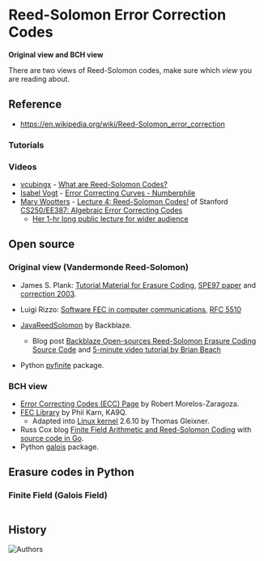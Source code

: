 # Reed-Solomon Error Correction Codes

**Original view and BCH view**

There are two views of Reed-Solomon codes, make sure which _view_ you are reading about.

## Reference

* <https://en.wikipedia.org/wiki/Reed-Solomon_error_correction>

### Tutorials

### Videos

* [vcubingx](https://vcubingx.com) - [What are Reed-Solomon Codes?](https://www.youtube.com/watch?v=1pQJkt7-R4Q)
* [Isabel Vogt](https://www.math.brown.edu/ivogt/) - [Error Correcting Curves - Numberphile](https://www.youtube.com/watch?v=CcZf_7Fb4Us)
* [Mary Wootters](https://sites.google.com/site/marywootters/home) - [Lecture 4: Reed-Solomon Codes!](https://www.youtube.com/watch?v=yQkEnde2lNg) of Stanford [CS250/EE387: Algebraic Error Correcting Codes](https://web.stanford.edu/class/cs250/)
    * [Her 1-hr long public lecture for wider audience](https://www.youtube.com/watch?v=xE4jEKx9fTM&ab_channel=SimonsInstitute)

## Open source

### Original view (Vandermonde Reed-Solomon)

* James S. Plank: [Tutorial Material for Erasure Coding](http://web.eecs.utk.edu/~plank/plank/www/software.html), [SPE97 paper](http://cgi.di.uoa.gr/~ad/M155/Papers/RS-Tutorial.pdf) and [correction 2003](https://web.eecs.utk.edu/~jplank/plank/papers/SPE-04.html).

* Luigi Rizzo: [Software FEC in computer communications](http://info.iet.unipi.it/~luigi/fec.html), [RFC 5510](https://www.rfc-editor.org/rfc/rfc5510.html)
* [JavaReedSolomon](https://github.com/Backblaze/JavaReedSolomon) by Backblaze.
    * Blog post [Backblaze Open-sources Reed-Solomon Erasure Coding Source Code](https://www.backblaze.com/blog/reed-solomon/) and [5-minute video tutorial by Brian Beach](https://www.youtube.com/watch?v=jgO09opx56o&ab_channel=Backblaze)
* Python [pyfinite](https://github.com/emin63/pyfinite) package.

### BCH view

* [Error Correcting Codes (ECC) Page](https://www.eccpage.com/) by Robert Morelos-Zaragoza.
* [FEC Library](https://www.ka9q.net/code/fec/) by Phil Karn, KA9Q.
    * Adapted into [Linux kernel](https://github.com/torvalds/linux/tree/master/lib/reed_solomon) 2.6.10 by Thomas Gleixner.
* Russ Cox blog [Finite Field Arithmetic and Reed-Solomon Coding](https://research.swtch.com/field) with [source code in Go](https://github.com/rsc/qr/tree/master/gf256).
* Python [galois](https://mhostetter.github.io/galois/latest/) package.

## Erasure codes in Python

### Finite Field (Galois Field)

```
```

## History


![Authors](reed-solomon.jpg)
